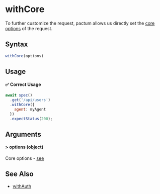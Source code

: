 # withCore

To further customize the request, pactum allows us directly set the [core options](https://nodejs.org/api/http.html#http_http_request_url_options_callback) of the request.

## Syntax

```js
withCore(options)
```

## Usage

#### ✅  Correct Usage

```js 
await spec()
  .get('/api/users')
  .withCore({
    agent: myAgent
  })
  .expectStatus(200);
```

## Arguments

#### > options (object)

Core options - [see](https://nodejs.org/api/http.html#http_http_request_url_options_callback)

## See Also

- [withAuth](reference/withAuth)